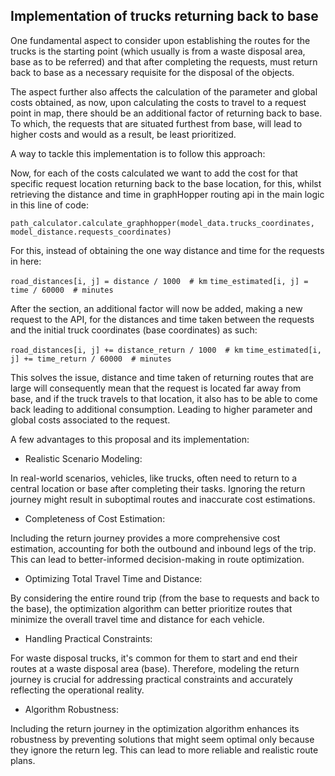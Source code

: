 ## Implementation of trucks returning back to base

One fundamental aspect to consider upon establishing the routes for the trucks is the starting point (which usually is 
from a waste disposal area, base as to be referred) and that after completing the requests, must return back to base
as a necessary requisite for the disposal of the objects.

The aspect further also affects the calculation of the parameter and global costs obtained, as now, upon calculating the
costs to travel to a request point in map, there should be an additional factor of returning back to base. To which, the
requests that are situated furthest from base, will lead to higher costs and would as a result, be least prioritized.

A way to tackle this implementation is to follow this approach:

Now, for each of the costs calculated we want to add the cost for that specific request location returning 
back to the base location, for this, whilst retrieving the distance and time in graphHopper routing api in the main
logic in this line of code:

`path_calculator.calculate_graphhopper(model_data.trucks_coordinates, model_distance.requests_coordinates)`

For this, instead of obtaining the one way distance and time for the requests in here:

`road_distances[i, j] = distance / 1000  # km`
`time_estimated[i, j] = time / 60000  # minutes`

After the section, an additional factor will now be added, making a new request to the API, for the distances and time taken between the requests and the initial truck coordinates (base coordinates) as such:

 `road_distances[i, j] += distance_return / 1000  # km`
 `time_estimated[i, j] += time_return / 60000  # minutes`

  This solves the issue, distance and time taken of returning routes that are large will consequently mean that the 
  request is located far away from base, and if the truck travels to that location, it also has to be able to come 
  back leading to additional consumption. Leading to higher parameter and global costs associated to the request. 

A few advantages to this proposal and its implementation:
- Realistic Scenario Modeling:

In real-world scenarios, vehicles, like trucks, often need to return to a central location or base after completing their tasks. Ignoring the return journey might result in suboptimal routes and inaccurate cost estimations.

- Completeness of Cost Estimation:

Including the return journey provides a more comprehensive cost estimation, accounting for both the outbound and inbound legs of the trip. This can lead to better-informed decision-making in route optimization.

- Optimizing Total Travel Time and Distance:

By considering the entire round trip (from the base to requests and back to the base), the optimization algorithm can better prioritize routes that minimize the overall travel time and distance for each vehicle.

- Handling Practical Constraints:

For waste disposal trucks, it's common for them to start and end their routes at a waste disposal area (base). Therefore, modeling the return journey is crucial for addressing practical constraints and accurately reflecting the operational reality.

- Algorithm Robustness:

Including the return journey in the optimization algorithm enhances its robustness by preventing solutions that might seem optimal only because they ignore the return leg. This can lead to more reliable and realistic route plans.


